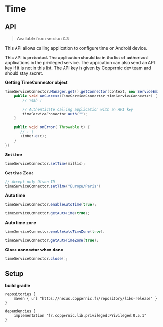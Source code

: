 
# Time

## API

> Available from version 0.3

This API allows calling application to configure time on Android device.

This API is protected. The application should be in the list of authorized applications in
the privileged service. The application can also send an API key if it is not in this list. The
API key is given by Coppernic dev team and should stay secret.

**Getting TimeConnector object**

```java
TimeServiceConnector.Manager.get().getConnector(context, new ServiceEmitter() {
    public void onSuccess(TimeServiceConnector timeServiceConnector) {
        // Yeah !

        // Authenticate calling application with an API key
        timeServiceConnector.auth("");
    }

    public void onError( Throwable t) {
       // :-(
       Timber.e(t);
    }
})
```

**Set time**

```java
timeServiceConnector.setTime(millis);
```

**Set time Zone**

```java
// Accept only Olson ID
timeServiceConnector.setTime("Europe/Paris")
```

**Auto time**

```java
timeServiceConnector.enableAutoTime(true);

timeServiceConnector.getAutoTime(true);
```

**Auto time zone**

```java
timeServiceConnector.enableAutoTimeZone(true);

timeServiceConnector.getAutoTimeZone(true);
```

**Close connector when done**

```java
timeServiceConnector.close();
```

## Setup

**build.gradle**

```
repositories {
    maven { url "https://nexus.coppernic.fr/repository/libs-release" }
}

dependencies {
    implementation "fr.coppernic.lib.privileged:Privileged:0.5.1"
}
```
